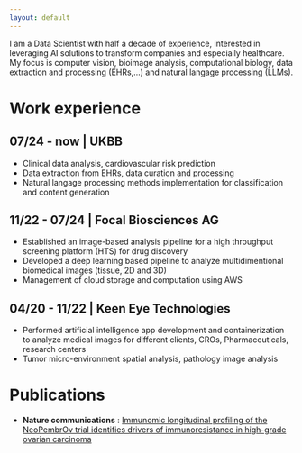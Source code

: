 ```yaml
---
layout: default
---
```


I am a Data Scientist with half a decade of experience, interested in leveraging AI solutions to transform companies and especially healthcare. 
My focus is computer vision, bioimage analysis, computational biology, data extraction and processing (EHRs,...) and natural langage processing (LLMs). 


# Work experience

## 07/24 - now | UKBB 
- Clinical data analysis, cardiovascular risk prediction<br>
- Data extraction from EHRs, data curation and processing<br>
- Natural langage processing methods implementation for classification and content generation

## 11/22 - 07/24 | Focal Biosciences AG 
- Established an image-based analysis pipeline for a high throughput screening platform (HTS) for drug discovery<br>
- Developed a deep learning based pipeline to analyze multidimentional biomedical images (tissue, 2D and 3D)<br>
- Management of cloud storage and computation using AWS

## 04/20 - 11/22 | Keen Eye Technologies 
- Performed artificial intelligence app development and containerization to analyze medical images for different clients, CROs, Pharmaceuticals, research centers<br>
- Tumor micro-environment spatial analysis, pathology image analysis



# Publications
- **Nature communications** : [Immunomic longitudinal profiling of the NeoPembrOv trial identifies drivers of immunoresistance in high-grade ovarian carcinoma](https://www.nature.com/articles/s41467-024-47000-5)

